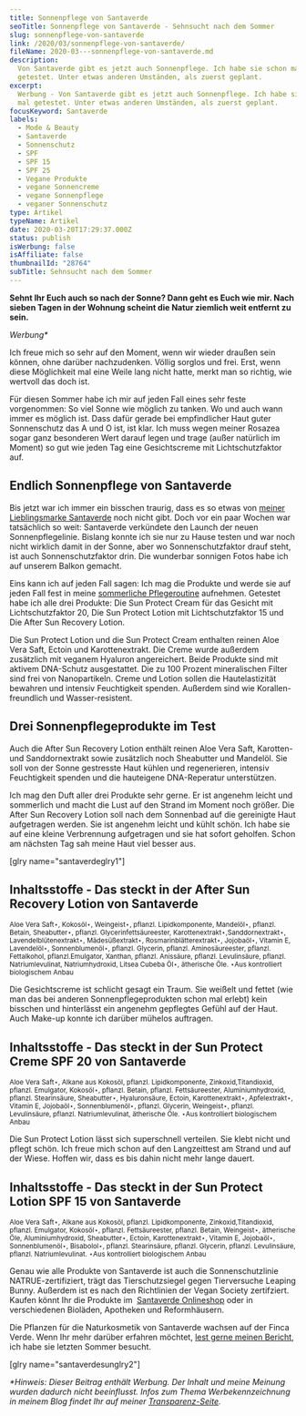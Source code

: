 ```yaml
---
title: Sonnenpflege von Santaverde
seoTitle: Sonnenpflege von Santaverde - Sehnsucht nach dem Sommer
slug: sonnenpflege-von-santaverde
link: /2020/03/sonnenpflege-von-santaverde/
fileName: 2020-03---sonnenpflege-von-santaverde.md
description:
  Von Santaverde gibt es jetzt auch Sonnenpflege. Ich habe sie schon mal
  getestet. Unter etwas anderen Umständen, als zuerst geplant.
excerpt:
  Werbung - Von Santaverde gibt es jetzt auch Sonnenpflege. Ich habe sie schon
  mal getestet. Unter etwas anderen Umständen, als zuerst geplant.
focusKeyword: Santaverde
labels:
  - Mode & Beauty
  - Santaverde
  - Sonnenschutz
  - SPF
  - SPF 15
  - SPF 25
  - Vegane Produkte
  - vegane Sonnencreme
  - vegane Sonnenpflege
  - veganer Sonnenschutz
type: Artikel
typeName: Artikel
date: 2020-03-20T17:29:37.000Z
status: publish
isWerbung: false
isAffiliate: false
thumbnailId: "28764"
subTitle: Sehnsucht nach dem Sommer
---
```


<strong>Sehnt Ihr Euch auch so nach der Sonne? Dann geht es Euch wie mir. Nach
sieben Tagen in der Wohnung scheint die Natur ziemlich weit entfernt zu
sein.</strong>

<em>Werbung\*</em>

Ich freue mich so sehr auf den Moment, wenn wir wieder draußen sein können, ohne
darüber nachzudenken. Völlig sorglos und frei. Erst, wenn diese Möglichkeit mal
eine Weile lang nicht hatte, merkt man so richtig, wie wertvoll das doch ist.

Für diesen Sommer habe ich mir auf jeden Fall eines sehr feste vorgenommen: So
viel Sonne wie möglich zu tanken. Wo und auch wann immer es möglich ist. Dass
dafür gerade bei empfindlicher Haut guter Sonnenschutz das A und O ist, ist
klar. Ich muss wegen meiner Rosazea sogar ganz besonderen Wert darauf legen und
trage (außer natürlich im Moment) so gut wie jeden Tag eine Gesichtscreme mit
Lichtschutzfaktor auf.

## Endlich Sonnenpflege von Santaverde

Bis jetzt war ich immer ein bisschen traurig, dass es so etwas von
[meiner Lieblingsmarke Santaverde](/?s=santaverde) noch nicht gibt. Doch vor ein
paar Wochen war tatsächlich so weit: Santaverde verkündete den Launch der neuen
Sonnenpflegelinie. Bislang konnte ich sie nur zu Hause testen und war noch nicht
wirklich damit in der Sonne, aber wo Sonnenschutzfaktor drauf steht, ist auch
Sonnenschutzfaktor drin. Die wunderbar sonnigen Fotos habe ich auf unserem
Balkon gemacht.

Eins kann ich auf jeden Fall sagen: Ich mag die Produkte und werde sie auf jeden
Fall fest in meine [sommerliche Pflegeroutine](/2018/07/make-up-fasten/)
aufnehmen. Getestet habe ich alle drei Produkte: Die Sun Protect Cream für das
Gesicht mit Lichtschutzfaktor 20, Die Sun Protect Lotion mit Lichtschutzfaktor
15 und Die After Sun Recovery Lotion.

Die Sun Protect Lotion und die Sun Protect Cream enthalten reinen Aloe Vera
Saft, Ectoin und Karottenextrakt. Die Creme wurde außerdem zusätzlich mit
veganem Hyaluron angereichert. Beide Produkte sind mit aktivem DNA-Schutz
ausgestattet. Die zu 100 Prozent mineralischen Filter sind frei von
Nanopartikeln. Creme und Lotion sollen die Hautelastizität bewahren und intensiv
Feuchtigkeit spenden. Außerdem sind wie Korallen-freundlich und
Wasser-resistent.

## Drei Sonnenpflegeprodukte im Test

Auch die After Sun Recovery Lotion enthält reinen Aloe Vera Saft, Karotten- und
Sanddornextrakt sowie zusätzlich noch Sheabutter und Mandelöl. Sie soll von der
Sonne gestresste Haut kühlen und regenerieren, intensiv Feuchtigkeit spenden und
die hauteigene DNA-Reperatur unterstützen.

Ich mag den Duft aller drei Produkte sehr gerne. Er ist angenehm leicht und
sommerlich und macht die Lust auf den Strand im Moment noch größer. Die After
Sun Recovery Lotion soll nach dem Sonnenbad auf die gereinigte Haut aufgetragen
werden. Sie ist angenehm leicht und kühlt schön. Ich habe sie auf eine kleine
Verbrennung aufgetragen und sie hat sofort geholfen. Schon am nächsten Tag sah
meine Haut viel besser aus.

[glry name="santaverdeglry1"]

## Inhaltsstoffe - Das steckt in der After Sun Recovery Lotion von Santaverde

<small>Aloe Vera Saft⋆, Kokosöl⋆, Weingeist⋆, pflanzl. Lipidkomponente,
Mandelöl⋆, pflanzl. Betain, Sheabutter⋆, pflanzl. Glycerinfettsäureester,
Karottenextrakt⋆,Sanddornextrakt⋆, Lavendelblütenextrakt⋆, Mädesüßextrakt⋆,
Rosmarinblätterextrakt⋆, Jojobaöl⋆, Vitamin E, Lavendelöl⋆, Sonnenblumenöl⋆,
pflanzl. Glycerin, pflanzl. Aminosäureester, pflanzl. Fettalkohol,
pflanzl.Emulgator, Xanthan, pflanzl. Anissäure, pflanzl. Levulinsäure, pflanzl.
Natriumlevulinat, Natriumhydroxid, Litsea Cubeba Öl⋆, ätherische Öle. ⋆Aus
kontrolliert biologischem Anbau</small>

Die Gesichtscreme ist schlicht gesagt ein Traum. Sie weißelt und fettet (wie man
das bei anderen Sonnenpflegeprodukten schon mal erlebt) kein bisschen und
hinterlässt ein angenehm gepflegtes Gefühl auf der Haut. Auch Make-up konnte ich
darüber mühelos auftragen.

## Inhaltsstoffe - Das steckt in der Sun Protect Creme SPF 20 von Santaverde

<small>Aloe Vera Saft⋆, Alkane aus Kokosöl, pflanzl. Lipidkomponente,
Zinkoxid,Titandioxid, pflanzl. Emulgator, Kokosöl⋆, pflanzl. Betain, pflanzl.
Fettsäureester, Aluminiumhydroxid, pflanzl. Stearinsäure, Sheabutter⋆,
Hyaluronsäure, Ectoin, Karottenextrakt⋆, Apfelextrakt⋆, Vitamin E, Jojobaöl⋆,
Sonnenblumenöl⋆, pflanzl. Glycerin, Weingeist⋆, pflanzl. Levulinsäure, pflanzl.
Natriumlevulinat, ätherische Öle. ⋆Aus kontrolliert biologischem Anbau</small>

Die Sun Protect Lotion lässt sich superschnell verteilen. Sie klebt nicht und
pflegt schön. Ich freue mich schon auf den Langzeittest am Strand und auf der
Wiese. Hoffen wir, dass es bis dahin nicht mehr lange dauert.

## Inhaltsstoffe - Das steckt in der Sun Protect Lotion SPF 15 von Santaverde

<small>Aloe Vera Saft⋆, Alkane aus Kokosöl, pflanzl. Lipidkomponente,
Zinkoxid,Titandioxid, pflanzl. Emulgator, Kokosöl⋆, pflanzl. Fettsäureester,
pflanzl. Betain, Weingeist⋆, ätherische Öle, Aluminiumhydroxid, Sheabutter⋆,
Ectoin, Karottenextrakt⋆, Vitamin E, Jojobaöl⋆, Sonnenblumenöl⋆, Bisabolol⋆,
pflanzl. Stearinsäure, pflanzl. Glycerin, pflanzl. Levulinsäure, pflanzl.
Natriumlevulinat. ⋆Aus kontrolliert biologischem Anbau</small>

Genau wie alle Produkte von Santaverde ist auch die Sonnenschutzlinie
NATRUE-zertifiziert, trägt das Tierschutzsiegel gegen Tierversuche Leaping
Bunny. Außerdem ist es nach den Richtlinien der Vegan Society zertifziert.
Kaufen könnt Ihr die Produkte im 
[Santaverde Onlineshop](https://www.santaverde.de/produkte/produktlinien/sun-protect/)
oder in verschiedenen Bioläden, Apotheken und Reformhäusern.

Die Pflanzen für die Naturkosmetik von Santaverde wachsen auf der Finca Verde.
Wenn Ihr mehr darüber erfahren möchtet,
[lest gerne meinen Bericht](/2019/07/santaverde-finca-aloe-vera/), ich habe sie
letzten Sommer besucht.

[glry name="santaverdesunglry2"]

<em>\*Hinweis: Dieser Beitrag enthält Werbung. Der Inhalt und meine Meinung
wurden dadurch nicht beeinflusst. Infos zum Thema Werbekennzeichnung in meinem
Blog findet Ihr auf meiner [Transparenz-Seite](/werbung/). </em>
